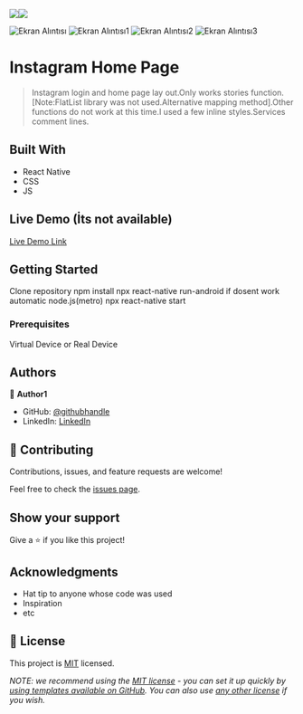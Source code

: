 
![](https://img.shields.io/badge/-ReactNative-blue)![](https://img.shields.io/badge/-JavaScript-yellow)

![Ekran Alıntısı](https://user-images.githubusercontent.com/96943978/185666697-fb652a05-707a-4f36-8771-818552607db3.PNG)
![Ekran Alıntısı1](https://user-images.githubusercontent.com/96943978/185666781-37326329-10ea-437e-a49a-fc1e48e77a95.PNG)
![Ekran Alıntısı2](https://user-images.githubusercontent.com/96943978/185666887-5836a1fe-6bba-4476-b110-c277fa41864f.PNG)
![Ekran Alıntısı3](https://user-images.githubusercontent.com/96943978/185666997-8571b244-e644-4f15-b4f1-ff9b7f7d6790.PNG)
# Instagram Home Page

> Instagram login and home page lay out.Only works stories function.[Note:FlatList library was not used.Alternative mapping method].Other functions do not work at this time.I used a few inline styles.Services comment lines.


## Built With

- React Native
- CSS
- JS

## Live Demo (İts not available)

[Live Demo Link](https://livedemo.com)


## Getting Started
Clone repository
npm install 
npx react-native run-android
if dosent work automatic node.js(metro)
npx react-native start
### Prerequisites
Virtual Device or Real Device

## Authors

👤 **Author1**

- GitHub: [@githubhandle](https://github.com/batuctn)
- LinkedIn: [LinkedIn](https://www.linkedin.com/in/batu%C3%A7etin/)



## 🤝 Contributing

Contributions, issues, and feature requests are welcome!

Feel free to check the [issues page](https://github.com/patika-218-akbank-reactnative-bootcamp/assignment-1-batuctn/issues).

## Show your support

Give a ⭐️ if you like this project!

## Acknowledgments

- Hat tip to anyone whose code was used
- Inspiration
- etc

## 📝 License

This project is [MIT](./LICENSE) licensed.

_NOTE: we recommend using the [MIT license](https://choosealicense.com/licenses/mit/) - you can set it up quickly by [using templates available on GitHub](https://docs.github.com/en/communities/setting-up-your-project-for-healthy-contributions/adding-a-license-to-a-repository). You can also use [any other license](https://choosealicense.com/licenses/) if you wish._
